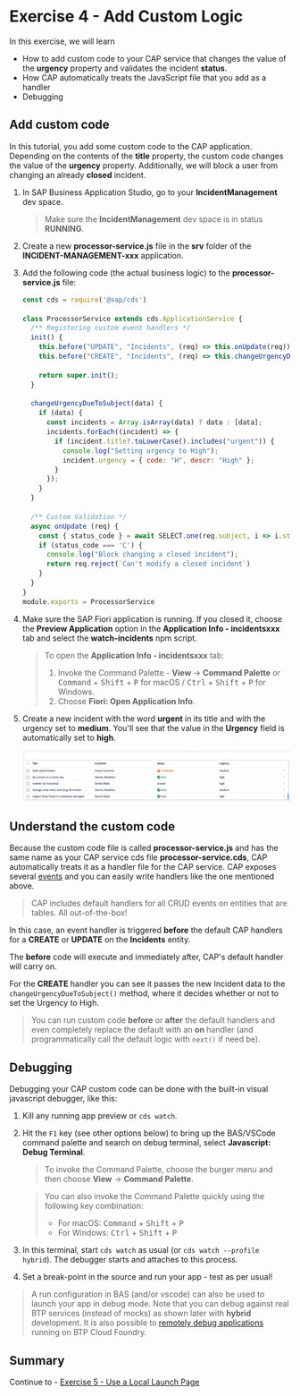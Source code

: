 # Exercise 4 - Add Custom Logic

In this exercise, we will learn
- How to add custom code to your CAP service that changes the value of the **urgency** property and validates the incident **status**.
- How CAP automatically treats the JavaScript file that you add as a handler
- Debugging

## Add custom code

In this tutorial, you add some custom code to the CAP application. Depending on the contents of the **title** property, the custom code changes the value of the **urgency** property. Additionally, we will block a user from changing an already **closed** incident.

1. In SAP Business Application Studio, go to your **IncidentManagement** dev space.

    > Make sure the **IncidentManagement** dev space is in status **RUNNING**.

2. Create a new **processor-service.js** file in the **srv** folder of the **INCIDENT-MANAGEMENT-xxx** application.

3. Add the following code (the actual business logic) to the **processor-service.js** file:

    ```js
    const cds = require('@sap/cds')

    class ProcessorService extends cds.ApplicationService {
      /** Registering custom event handlers */
      init() {
        this.before("UPDATE", "Incidents", (req) => this.onUpdate(req));
        this.before("CREATE", "Incidents", (req) => this.changeUrgencyDueToSubject(req.data));

        return super.init();
      }

      changeUrgencyDueToSubject(data) {
        if (data) {
          const incidents = Array.isArray(data) ? data : [data];
          incidents.forEach((incident) => {
            if (incident.title?.toLowerCase().includes("urgent")) {
              console.log("Setting urgency to High");
              incident.urgency = { code: "H", descr: "High" };
            }
          });
        }
      }

      /** Custom Validation */
      async onUpdate (req) {
        const { status_code } = await SELECT.one(req.subject, i => i.status_code).where({ID: req.data.ID})
        if (status_code === 'C') {
          console.log("Block changing a closed incident");
          return req.reject(`Can't modify a closed incident`)
        }
      }
    }
    module.exports = ProcessorService
    ```

3. Make sure the SAP Fiori application is running. If you closed it, choose the **Preview Application** option in the **Application Info - incidentsxxx** tab and select the **watch-incidents** npm script.

    > To open the **Application Info - incidentsxxx** tab: 
    >
    >1. Invoke the Command Palette - **View** &rarr; **Command Palette** or <kbd>Command</kbd> + <kbd>Shift</kbd> + <kbd>P</kbd> for macOS / <kbd>Ctrl</kbd> + <kbd>Shift</kbd> + <kbd>P</kbd> for Windows. 
    >2. Choose **Fiori: Open Application Info**.

4. Create a new incident with the word **urgent** in its title and with the urgency set to **medium**. You'll see that the value in the **Urgency** field is automatically set to **high**.

    ![Fiori Elements Work List](./images/incidentapp.png)


## Understand the custom code

Because the custom code file is called **processor-service.js** and has the same name as your CAP service cds file **processor-service.cds**, CAP automatically treats it as a handler file for the CAP service. CAP exposes several [events](https://cap.cloud.sap/docs/node.js/events) and you can easily write handlers like the one mentioned above.

> CAP includes default handlers for all CRUD events on entities that are tables. All out-of-the-box!

In this case, an event handler is triggered **before** the default CAP handlers for a **CREATE** or **UPDATE** on the **Incidents** entity.

The **before** code will execute and immediately after, CAP's default handler will carry on.

For the **CREATE** handler you can see it passes the new Incident data to the `changeUrgencyDueToSubject()` method, where it decides whether or not to set the Urgency to High.

> You can run custom code **before** or **after** the default handlers and even completely replace the default with an **on** handler (and programmatically call the default logic with `next()` if need be).

## Debugging

Debugging your CAP custom code can be done with the built-in visual javascript debugger, like this:

1. Kill any running app preview or `cds watch`.

2. Hit the `F1` key (see other options below) to bring up the BAS/VSCode command palette and search on debug terminal, select __Javascript: Debug Terminal__.

    > To invoke the Command Palette, choose the burger menu and then choose **View** &rarr; **Command Palette**.

    > You can also invoke the Command Palette quickly using the following key combination:
    >
    > - For macOS: <kbd>Command</kbd> + <kbd>Shift</kbd> + <kbd>P</kbd>
    > - For Windows: <kbd>Ctrl</kbd> + <kbd>Shift</kbd> + <kbd>P</kbd>

3. In this terminal, start `cds watch` as usual (or `cds watch --profile hybrid`). The debugger starts and attaches to this process.

4. Set a break-point in the source and run your app - test as per usual!

> A run configuration in BAS (and/or vscode) can also be used to launch your app in debug mode. Note that you can debug against real BTP services (instead of mocks) as shown later with **hybrid** development. It is also possible to [remotely debug applications](https://community.sap.com/t5/technology-blogs-by-sap/set-up-remote-debugging-to-diagnose-cap-applications-node-js-stack-at) running on BTP Cloud Foundry.

## Summary

Continue to - [Exercise 5 - Use a Local Launch Page](../Use%20a%20Local%20Launch%20Page/README.md)
